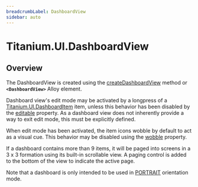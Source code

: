 ```yaml
---
breadcrumbLabel: DashboardView
sidebar: auto
---
```


# Titanium.UI.DashboardView

<ProxySummary/>

## Overview

The DashboardView is created using the [createDashboardView](Titanium.UI.createDashboardView) method or **`<DashboardView>`** 
Alloy element.

Dashboard view's edit mode may be activated by a longpress of a [Titanium.UI.DashboardItem](Titanium.UI.DashboardItem) item, 
unless this behavior has been disabled by the [editable](Titanium.UI.DashboardView.editable) 
property. As a dashboard view does not inherently provide a way to exit edit mode, this must be 
explicitly defined.

When edit mode has been activated, the item icons wobble by default to act as a visual cue. 
This behavior may be disabled using the [wobble](Titanium.UI.DashboardView.wobble) property.

If a dashboard contains more than 9 items, it will be paged into screens in a 3 x 3 formation 
using its built-in scrollable view. A paging control is added to the bottom of the view to 
indicate the active page.

Note that a dashboard is only intended to be used in [PORTRAIT](Titanium.UI.PORTRAIT) 
orientation mode.

<ApiDocs/>
